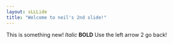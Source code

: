 ```yaml
---
layout: sLLLide
title: "Welcome to neil's 2nd slide!"
---
```

This is something new! *Italic* **BOLD**
Use the left arrow 2 go back!
